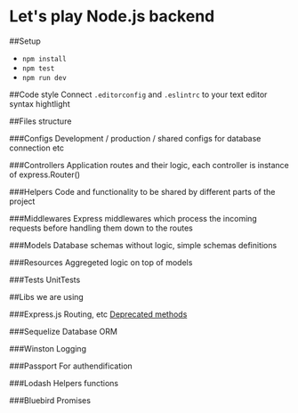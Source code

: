 # Let's play Node.js backend

##Setup

- `npm install`
- `npm test`
- `npm run dev`

##Code style
Connect `.editorconfig` and `.eslintrc` to your text editor syntax hightlight

##Files structure

###Configs
Development / production / shared configs for database connection etc

###Controllers
Application routes and their logic, each controller is instance of express.Router()

###Helpers
Code and functionality to be shared by different parts of the project

###Middlewares
Express middlewares which process the incoming requests before handling them down to the routes

###Models
Database schemas without logic, simple schemas definitions

###Resources
Aggregeted logic on top of models

###Tests
UnitTests

##Libs we are using

###Express.js
Routing, etc
[Deprecated methods](http://expressjs.com/guide/migrating-5.html)

###Sequelize
Database ORM

###Winston
Logging

###Passport
For authendification

###Lodash
Helpers functions

###Bluebird
Promises